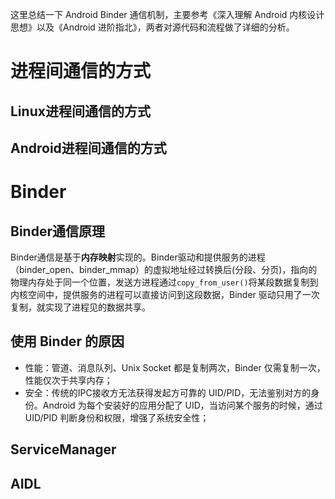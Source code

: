 这里总结一下 Android Binder 通信机制，主要参考《深入理解 Android 内核设计思想》以及《Android 进阶指北》，两者对源代码和流程做了详细的分析。

# 进程间通信的方式

## Linux进程间通信的方式

## Android进程间通信的方式

# Binder
## Binder通信原理
Binder通信是基于**内存映射**实现的。Binder驱动和提供服务的进程（binder_open、binder_mmap）的虚拟地址经过转换后(分段、分页)，指向的物理内存处于同一个位置，发送方进程通过`copy_from_user()`将某段数据复制到内核空间中，提供服务的进程可以直接访问到这段数据，Binder 驱动只用了一次复制，就实现了进程见的数据共享。
## 使用 Binder 的原因
- 性能：管道、消息队列、Unix Socket 都是复制两次，Binder 仅需复制一次，性能仅次于共享内存；
- 安全：传统的IPC接收方无法获得发起方可靠的 UID/PID，无法鉴别对方的身份。Android 为每个安装好的应用分配了 UID，当访问某个服务的时候，通过 UID/PID 判断身份和权限，增强了系统安全性；

## ServiceManager

## AIDL
